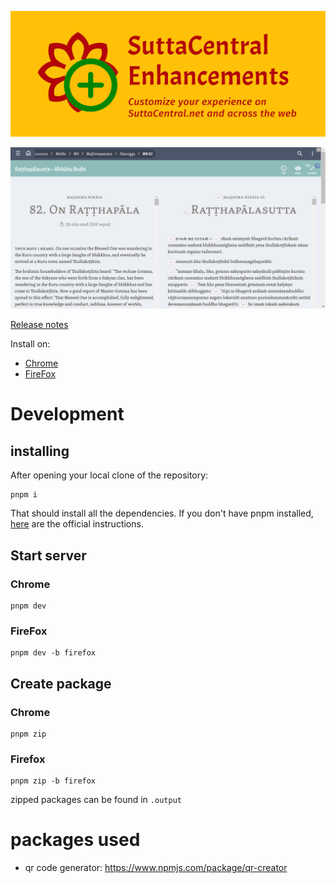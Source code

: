 ![banner](./images/marquee.png)

![screenshot](./images/screenshot-legacy.png)

[Release notes](./releaseNotes.md)

Install on:

- [Chrome](https://chromewebstore.google.com/detail/suttacentral-enhancement/lfkeephdohbmmbinhckfdeoajdbbkian)
- [FireFox](https://addons.mozilla.org/en-US/firefox/addon/suttacentral-enhancements/)

# Development

## installing

After opening your local clone of the repository:

```
pnpm i
```

That should install all the dependencies. If you don't have pnpm installed, [here](https://pnpm.io/installation) are the official instructions.

## Start server

### Chrome

```
pnpm dev
```

### FireFox

```
pnpm dev -b firefox
```

## Create package

### Chrome

```
pnpm zip
```

### Firefox

```
pnpm zip -b firefox
```

zipped packages can be found in `.output`

# packages used

- qr code generator: https://www.npmjs.com/package/qr-creator
